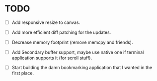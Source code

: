 # TODO

- [ ] Add responsive resize to canvas.
- [ ] Add more efficient diff patching for the updates.
- [ ] Decrease memory footprint (remove memcpy and friends).
- [ ] Add Secondary buffer support, maybe use native one if terminal application supports it (for scroll stuff).
- [ ] Start building the damn bookmarking application that I wanted in the first place.

